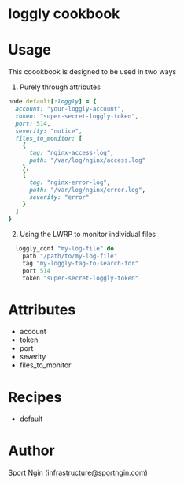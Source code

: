 # loggly cookbook

# Usage
This coookbook is designed to be used in two ways

1. Purely through attributes

```ruby
node.default[:loggly] = {
  account: "your-loggly-account",
  token: "super-secret-loggly-token",
  port: 514,
  severity: "notice",
  files_to_monitor: [
    {
      tag: "nginx-access-log",
      path: "/var/log/nginx/access.log"
    },
    {
      tag: "nginx-error-log",
      path: "/var/log/nginx/error.log",
      severity: "error"
    }
  ]
}

```

2. Using the LWRP to monitor individual files

```ruby
  loggly_conf "my-log-file" do
    path "/path/to/my-log-file"
    tag "my-loggly-tag-to-search-for"
    port 514
    token "super-secret-loggly-token"
```

# Attributes
* account
* token
* port
* severity
* files_to_monitor


# Recipes
* default

# Author

Sport Ngin (<infrastructure@sportngin.com>)
